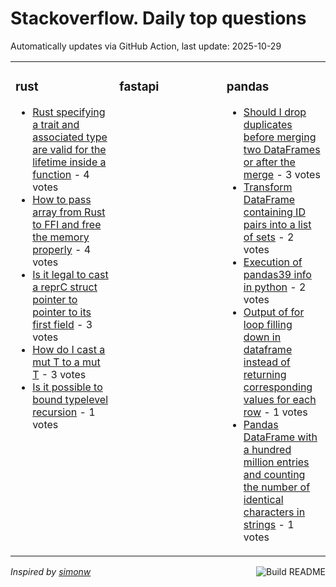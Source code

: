 # Stackoverflow. Daily top questions 

Automatically updates via GitHub Action, last update: <!-- date starts -->2025-10-29<!-- date ends -->


<table><tr><td valign="top" width="33%">

### rust
<!-- rust starts -->
* [Rust specifying a trait and associated type are valid for the lifetime inside a function](https://stackoverflow.com/questions/79803629/rust-specifying-a-trait-and-associated-type-are-valid-for-the-lifetime-inside-a) - 4 votes
* [How to pass array from Rust to FFI and free the memory properly](https://stackoverflow.com/questions/79803394/how-to-pass-array-from-rust-to-ffi-and-free-the-memory-properly) - 4 votes
* [Is it legal to cast a reprC struct pointer to pointer to its first field](https://stackoverflow.com/questions/79803301/is-it-legal-to-cast-a-reprc-struct-pointer-to-pointer-to-its-first-field) - 3 votes
* [How do I cast a mut T to a mut T](https://stackoverflow.com/questions/79802649/how-do-i-cast-a-mut-t-to-a-mut-t) - 3 votes
* [Is it possible to bound typelevel recursion](https://stackoverflow.com/questions/79803520/is-it-possible-to-bound-type-level-recursion) - 1 votes
<!-- rust ends -->
</td><td valign="top" width="34%">


### fastapi
<!-- fastapi starts -->

<!-- fastapi ends -->
</td><td valign="top" width="34%">


### pandas
<!-- pandas starts -->
* [Should I drop duplicates before merging two DataFrames or after the merge](https://stackoverflow.com/questions/79802715/should-i-drop-duplicates-before-merging-two-dataframes-or-after-the-merge) - 3 votes
* [Transform DataFrame containing ID pairs into a list of sets](https://stackoverflow.com/questions/79803382/transform-dataframe-containing-id-pairs-into-a-list-of-sets) - 2 votes
* [Execution of pandas39 info in python](https://stackoverflow.com/questions/79802909/execution-of-pandas-info-in-python) - 2 votes
* [Output of for loop filling down in dataframe instead of returning corresponding values for each row](https://stackoverflow.com/questions/79802481/output-of-for-loop-filling-down-in-dataframe-instead-of-returning-corresponding) - 1 votes
* [Pandas DataFrame with a hundred million entries and counting the number of identical characters in strings](https://stackoverflow.com/questions/79803236/pandas-dataframe-with-a-hundred-million-entries-and-counting-the-number-of-ident) - 1 votes
<!-- pandas ends -->
</td></tr></table>

<a href="https://github.com/hp0404/hp0404/actions"><img src="https://github.com/hp0404/hp0404/workflows/Build%20README/badge.svg" align="right" alt="Build README"></a> <p>*Inspired by  [simonw](https://github.com/simonw/simonw)*</p>
